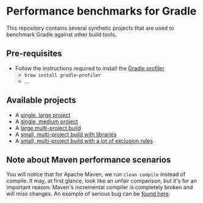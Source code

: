 # Performance benchmarks for Gradle

This repository contains several synthetic projects that are used to benchmark Gradle against other build tools.

## Pre-requisites
* Follow the instructions required to install the [Gradle profiler](https://github.com/gradle/gradle-profiler)
  * `brew install gradle-profiler`
  * ...

## Available projects

- A [single, large project](single-large-project)
- A [single, medium project](single-medium-project)
- A [large multi-project build](large-multiproject)
- A [small, multi-project build with libraries](api-vs-impl-small)
- A [small, multi-project build with a lot of exclusion rules](exclude-merging)

## Note about Maven performance scenarios

You will notice that for Apache Maven, we run `clean compile` instead of compile. It may, at first glance, look like
an unfair comparison, but it's for an important reason: Maven's incremental compiler is completely broken and will miss changes. An example of serious bug can be [found here](https://issues.apache.org/jira/browse/MCOMPILER-209).


